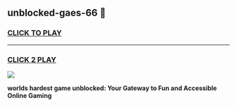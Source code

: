 
## unblocked-gaes-66 👋
<h3>
<a href="https://premium.freeplayer.one?title=unblocked-gaes-66&ref=14F">CLICK TO PLAY</a></h3>
<hr>

<h3>
<a href="https://premium.freeplayer.one?title=unblocked-gaes-66&ref=14F">CLICK 2 PLAY</a>
  
</h3>

<a href="https://premium.freeplayer.one?title=unblocked-gaes-66&ref=12F/"><img src="https://clearcache.store/games.png"></a>


**worlds hardest game unblocked: Your Gateway to Fun and Accessible Online Gaming**
